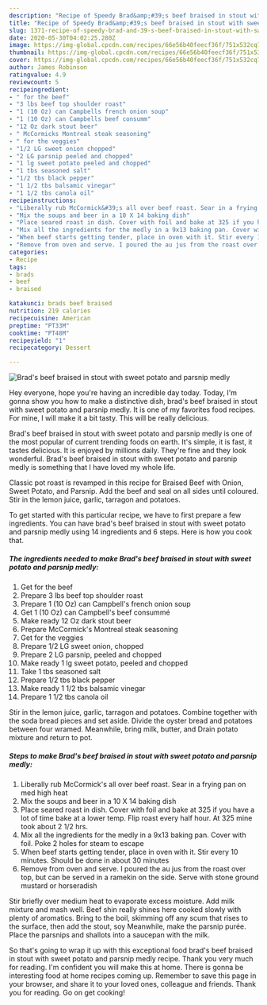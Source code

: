 ```yaml
---
description: "Recipe of Speedy Brad&amp;#39;s beef braised in stout with sweet potato and parsnip medly"
title: "Recipe of Speedy Brad&amp;#39;s beef braised in stout with sweet potato and parsnip medly"
slug: 1371-recipe-of-speedy-brad-and-39-s-beef-braised-in-stout-with-sweet-potato-and-parsnip-medly
date: 2020-05-30T04:02:25.280Z
image: https://img-global.cpcdn.com/recipes/66e56b40feecf36f/751x532cq70/brads-beef-braised-in-stout-with-sweet-potato-and-parsnip-medly-recipe-main-photo.jpg
thumbnail: https://img-global.cpcdn.com/recipes/66e56b40feecf36f/751x532cq70/brads-beef-braised-in-stout-with-sweet-potato-and-parsnip-medly-recipe-main-photo.jpg
cover: https://img-global.cpcdn.com/recipes/66e56b40feecf36f/751x532cq70/brads-beef-braised-in-stout-with-sweet-potato-and-parsnip-medly-recipe-main-photo.jpg
author: James Robinson
ratingvalue: 4.9
reviewcount: 5
recipeingredient:
- " for the beef"
- "3 lbs beef top shoulder roast"
- "1 (10 Oz) can Campbells french onion soup"
- "1 (10 Oz) can Campbells beef consumm"
- "12 Oz dark stout beer"
- " McCormicks Montreal steak seasoning"
- " for the veggies"
- "1/2 LG sweet onion chopped"
- "2 LG parsnip peeled and chopped"
- "1 lg sweet potato peeled and chopped"
- "1 tbs seasoned salt"
- "1/2 tbs black pepper"
- "1 1/2 tbs balsamic vinegar"
- "1 1/2 tbs canola oil"
recipeinstructions:
- "Liberally rub McCormick&#39;s all over beef roast. Sear in a frying pan on med high heat"
- "Mix the soups and beer in a 10 X 14 baking dish"
- "Place seared roast in dish. Cover with foil and bake at 325 if you have a lot of time bake at a lower temp. Flip roast every half hour. At 325 mine took about 2 1/2 hrs."
- "Mix all the ingredients for the medly in a 9x13 baking pan. Cover with foil. Poke 2 holes for steam to escape"
- "When beef starts getting tender, place in oven with it. Stir every 10 minutes. Should be done in about 30 minutes"
- "Remove from oven and serve. I poured the au jus from the roast over top, but can be served in a ramekin on the side. Serve with stone ground mustard or horseradish"
categories:
- Recipe
tags:
- brads
- beef
- braised

katakunci: brads beef braised 
nutrition: 219 calories
recipecuisine: American
preptime: "PT33M"
cooktime: "PT48M"
recipeyield: "1"
recipecategory: Dessert

---
```



![Brad&#39;s beef braised in stout with sweet potato and parsnip medly](https://img-global.cpcdn.com/recipes/66e56b40feecf36f/751x532cq70/brads-beef-braised-in-stout-with-sweet-potato-and-parsnip-medly-recipe-main-photo.jpg)

Hey everyone, hope you're having an incredible day today. Today, I'm gonna show you how to make a distinctive dish, brad&#39;s beef braised in stout with sweet potato and parsnip medly. It is one of my favorites food recipes. For mine, I will make it a bit tasty. This will be really delicious.

Brad&#39;s beef braised in stout with sweet potato and parsnip medly is one of the most popular of current trending foods on earth. It's simple, it is fast, it tastes delicious. It is enjoyed by millions daily. They're fine and they look wonderful. Brad&#39;s beef braised in stout with sweet potato and parsnip medly is something that I have loved my whole life.

Classic pot roast is revamped in this recipe for Braised Beef with Onion, Sweet Potato, and Parsnip. Add the beef and seal on all sides until coloured. Stir in the lemon juice, garlic, tarragon and potatoes.


To get started with this particular recipe, we have to first prepare a few ingredients. You can have brad&#39;s beef braised in stout with sweet potato and parsnip medly using 14 ingredients and 6 steps. Here is how you cook that.

<!--inarticleads1-->

##### The ingredients needed to make Brad&#39;s beef braised in stout with sweet potato and parsnip medly:

1. Get  for the beef
1. Prepare 3 lbs beef top shoulder roast
1. Prepare 1 (10 Oz) can Campbell&#39;s french onion soup
1. Get 1 (10 Oz) can Campbell&#39;s beef consummé
1. Make ready 12 Oz dark stout beer
1. Prepare  McCormick&#39;s Montreal steak seasoning
1. Get  for the veggies
1. Prepare 1/2 LG sweet onion, chopped
1. Prepare 2 LG parsnip, peeled and chopped
1. Make ready 1 lg sweet potato, peeled and chopped
1. Take 1 tbs seasoned salt
1. Prepare 1/2 tbs black pepper
1. Make ready 1 1/2 tbs balsamic vinegar
1. Prepare 1 1/2 tbs canola oil


Stir in the lemon juice, garlic, tarragon and potatoes. Combine together with the soda bread pieces and set aside. Divide the oyster bread and potatoes between four wramed. Meanwhile, bring milk, butter, and Drain potato mixture and return to pot. 

<!--inarticleads2-->

##### Steps to make Brad&#39;s beef braised in stout with sweet potato and parsnip medly:

1. Liberally rub McCormick&#39;s all over beef roast. Sear in a frying pan on med high heat
1. Mix the soups and beer in a 10 X 14 baking dish
1. Place seared roast in dish. Cover with foil and bake at 325 if you have a lot of time bake at a lower temp. Flip roast every half hour. At 325 mine took about 2 1/2 hrs.
1. Mix all the ingredients for the medly in a 9x13 baking pan. Cover with foil. Poke 2 holes for steam to escape
1. When beef starts getting tender, place in oven with it. Stir every 10 minutes. Should be done in about 30 minutes
1. Remove from oven and serve. I poured the au jus from the roast over top, but can be served in a ramekin on the side. Serve with stone ground mustard or horseradish


Stir briefly over medium heat to evaporate excess moisture. Add milk mixture and mash well. Beef shin really shines here cooked slowly with plenty of aromatics. Bring to the boil, skimming off any scum that rises to the surface, then add the stout, soy Meanwhile, make the parsnip purée. Place the parsnips and shallots into a saucepan with the milk. 

So that's going to wrap it up with this exceptional food brad&#39;s beef braised in stout with sweet potato and parsnip medly recipe. Thank you very much for reading. I'm confident you will make this at home. There is gonna be interesting food at home recipes coming up. Remember to save this page in your browser, and share it to your loved ones, colleague and friends. Thank you for reading. Go on get cooking!
